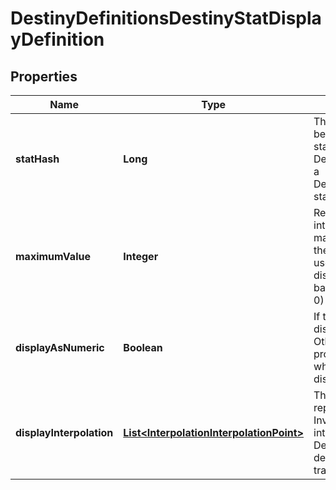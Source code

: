 
# DestinyDefinitionsDestinyStatDisplayDefinition

## Properties
Name | Type | Description | Notes
------------ | ------------- | ------------- | -------------
**statHash** | **Long** | The hash identifier for the stat being transformed into a Display stat.  Use it to look up the DestinyStatDefinition, or key into a DestinyInventoryItemDefinition&#39;s stats property. |  [optional]
**maximumValue** | **Integer** | Regardless of the output of interpolation, this is the maximum possible value that the stat can be. It should also be used as the upper bound for displaying the stat as a progress bar (the minimum always being 0) |  [optional]
**displayAsNumeric** | **Boolean** | If this is true, the stat should be displayed as a number. Otherwise, display it as a progress bar. Or, you know, do whatever you want. There&#39;s no displayAsNumeric police. |  [optional]
**displayInterpolation** | [**List&lt;InterpolationInterpolationPoint&gt;**](InterpolationInterpolationPoint.md) | The interpolation table representing how the Investment Stat is transformed into a Display Stat.   See DestinyStatDefinition for a description of the stages of stat transformation. |  [optional]



